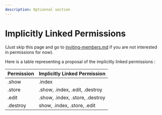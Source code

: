 ```yaml
---
description: Optionnal section
---
```


# Implicitly Linked Permissions

(Just skip this page and go to [inviting-members.md](../inviting-members.md "mention") if you are not interested in permissions for now).

Here is a table representing a proposal of the implicitly linked permissions :&#x20;

| Permission | Implicitly Linked Permission    |
| ---------- | ------------------------------- |
| .show      | .index                          |
| .store     | .show, .index, .edit, .destroy  |
| .edit      | .show, .index, .store, .destroy |
| .destroy   | show, .index, .store, .edit     |
